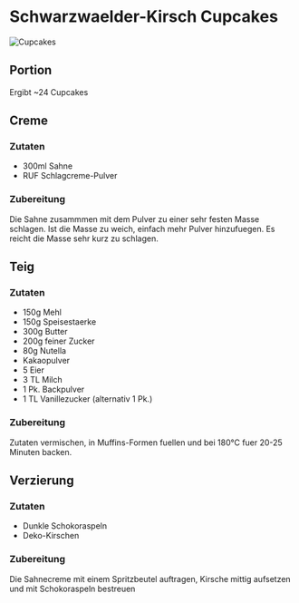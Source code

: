# Schwarzwaelder-Kirsch Cupcakes

![Cupcakes](https://raw.github.com/lociii/rezepte/master/images/cupcakes/schwarzwaelder-kirsch.jpg)

## Portion
Ergibt ~24 Cupcakes

## Creme
### Zutaten
* 300ml Sahne
* RUF Schlagcreme-Pulver

### Zubereitung
Die Sahne zusammmen mit dem Pulver zu einer sehr festen Masse schlagen. Ist die Masse zu weich, einfach mehr Pulver hinzufuegen. Es reicht die Masse sehr kurz zu schlagen.

## Teig
### Zutaten
* 150g Mehl
* 150g Speisestaerke
* 300g Butter
* 200g feiner Zucker
* 80g Nutella
* Kakaopulver
* 5 Eier
* 3 TL Milch
* 1 Pk. Backpulver
* 1 TL Vanillezucker (alternativ 1 Pk.)

### Zubereitung
Zutaten vermischen, in Muffins-Formen fuellen und bei 180°C fuer 20-25 Minuten backen.

## Verzierung
### Zutaten
* Dunkle Schokoraspeln
* Deko-Kirschen

### Zubereitung
Die Sahnecreme mit einem Spritzbeutel auftragen, Kirsche mittig aufsetzen und mit Schokoraspeln bestreuen
